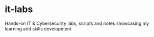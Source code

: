 # it-labs
Hands-on IT & Cybersecurity labs, scripts and notes showcasing my learning and skills development
